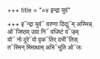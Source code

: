 +++
title = "०४ इन्द्रा युवं"

+++
इ᳓न्द्रा युवं᳓ वरुणा दिद्यु᳓म् अस्मिन्न्  
ओ᳓जिष्ठम् उग्रा नि᳓ वधिष्टं व᳓ज्रम्  
यो᳓ नो दुरे᳓वो वृक᳓तिर् दभी᳓तिस्  
त᳓स्मिन् मिमाथाम् अभि᳓भूति ओ᳓जः